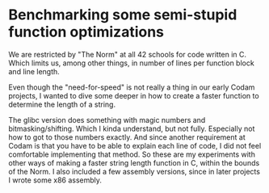 # Benchmarking some semi-stupid function optimizations

We are restricted by "The Norm" at all 42 schools for code written in C.
Which limits us, among other things, in number of lines per function block and line length.

Even though the "need-for-speed" is not really a thing in our early Codam projects, I wanted to dive some deeper in how to create a faster function to determine the length of a string.

The glibc version does something with magic numbers and bitmasking/shifting. Which I kinda understand, but not fully. Especially not how to got to those numbers exactly. And since another requirement at Codam is that you have to be able to explain each line of code, I did not feel comfortable implementing that method.
So these are my experiments with other ways of making a faster string length function in C, within the bounds of the Norm. I also included a few assembly versions, since in later projects I wrote some x86 assembly.
